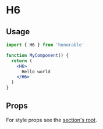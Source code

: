 # H6

## Usage

```jsx
import { H6 } from 'honorable'

function MyComponent() {
  return (
    <H6>
      Hello world
    </H6>
  )
}
```

## Props

For style props see the [section's root](/components/html-tags).
